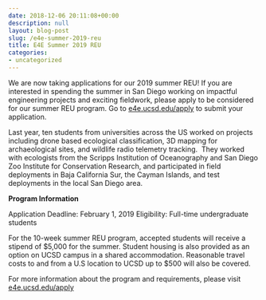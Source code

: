 ```yaml
---
date: 2018-12-06 20:11:08+00:00
description: null
layout: blog-post
slug: /e4e-summer-2019-reu
title: E4E Summer 2019 REU
categories:
- uncategorized
---
```


We are now taking applications for our 2019 summer REU! If you are interested in spending the summer in San Diego working on impactful engineering projects and exciting fieldwork, please apply to be considered for our summer REU program. Go to [e4e.ucsd.edu/apply](http://e4e.ucsd.edu/apply) to submit your application.

Last year, ten students from universities across the US worked on projects including drone based ecological classification, 3D mapping for archaeological sites, and wildlife radio telemetry tracking.  They worked with ecologists from the Scripps Institution of Oceanography and San Diego Zoo Institute for Conservation Research, and participated in field deployments in Baja California Sur, the Cayman Islands, and test deployments in the local San Diego area.

**Program Information**

Application Deadline: February 1, 2019
Eligibility: Full-time undergraduate students

For the 10-week summer REU program, accepted students will receive a stipend of $5,000 for the summer. Student housing is also provided as an option on UCSD campus in a shared accommodation. Reasonable travel costs to and from a U.S location to UCSD up to $500 will also be covered.

For more information about the program and requirements, please visit [e4e.ucsd.edu/apply](http://e4e.ucsd.edu/apply)
